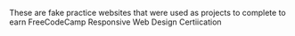 These are fake practice websites that were used as projects to complete to earn FreeCodeCamp Responsive Web Design Certiication 
